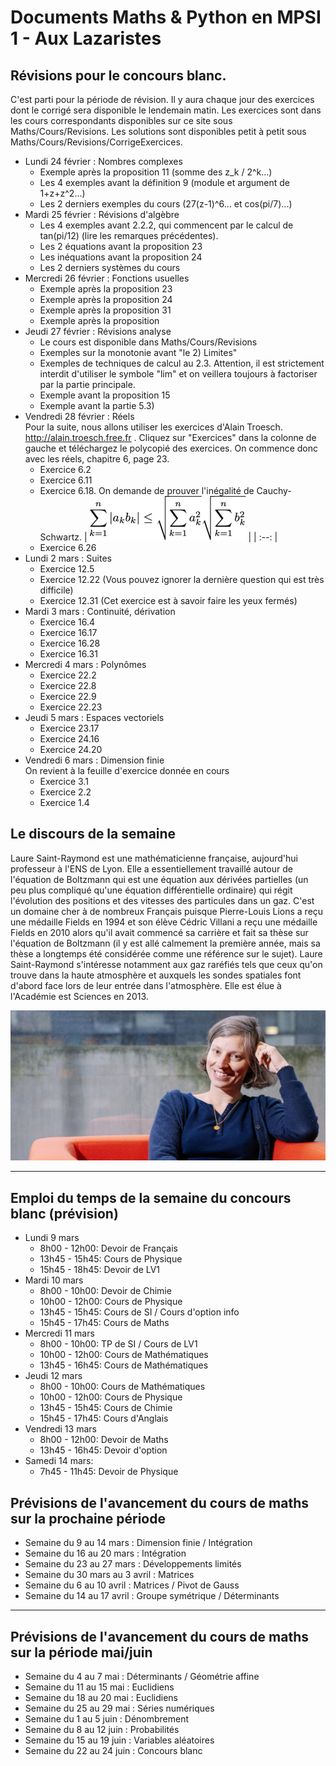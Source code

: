 # Documents Maths & Python en MPSI 1 - Aux Lazaristes

## Révisions pour le concours blanc.

C'est parti pour la période de révision. Il y aura chaque jour des exercices dont le corrigé sera disponible le lendemain matin. Les exercices sont dans les cours correspondants disponibles sur ce site sous Maths/Cours/Revisions. Les solutions sont disponibles petit à petit sous Maths/Cours/Revisions/CorrigeExercices.

* Lundi 24 février : Nombres complexes
    * Exemple après la proposition 11 (somme des z_k / 2^k...)
    * Les 4 exemples avant la définition 9 (module et argument de 1+z+z^2...)
    * Les 2 derniers exemples du cours (27(z-1)^6... et cos(pi/7)...)
* Mardi 25 février : Révisions d'algèbre
    * Les 4 exemples avant 2.2.2, qui commencent par le calcul de tan(pi/12) (lire les remarques précédentes).
    * Les 2 équations avant la proposition 23
    * Les inéquations avant la proposition 24
    * Les 2 derniers systèmes du cours
* Mercredi 26 février : Fonctions usuelles
    * Exemple après la proposition 23
    * Exemple après la proposition 24
    * Exemple après la proposition 31
    * Exemple après la proposition 
* Jeudi 27 février : Révisions analyse
    * Le cours est disponible  dans Maths/Cours/Revisions
    * Exemples sur la monotonie avant "le 2) Limites"
    * Exemples de techniques de calcul au 2.3. Attention, il est strictement interdit d'utiliser le symbole "lim" et on veillera toujours à factoriser par la partie principale.
    * Exemple avant la proposition 15
    * Exemple avant la partie 5.3)
* Vendredi 28 février : Réels  
    Pour la suite, nous allons utiliser les exercices d'Alain Troesch. http://alain.troesch.free.fr . Cliquez sur "Exercices" dans la colonne de gauche et téléchargez le polycopié des exercices. On commence donc avec les réels, chapitre 6, page 23.
    * Exercice 6.2
    * Exercice 6.11
    * Exercice 6.18. On demande de prouver l'inégalité de Cauchy-Schwartz.
      | ![cauchy-schwarz](img/cauchy.png) |
      | :--: | 
    * Exercice 6.26
* Lundi 2 mars : Suites
    * Exercice 12.5
    * Exercice 12.22 (Vous pouvez ignorer la dernière question qui est très difficile)
    * Exercice 12.31 (Cet exercice est à savoir faire les yeux fermés)
* Mardi 3 mars : Continuité, dérivation
    * Exercice 16.4
    * Exercice 16.17
    * Exercice 16.28
    * Exercice 16.31
* Mercredi 4 mars : Polynômes
    * Exercice 22.2
    * Exercice 22.8
    * Exercice 22.9
    * Exercice 22.23
* Jeudi 5 mars : Espaces vectoriels
    * Exercice 23.17
    * Exercice 24.16
    * Exercice 24.20
* Vendredi 6 mars : Dimension finie  
    On revient à la feuille d'exercice donnée en cours
    * Exercice 3.1
    * Exercice 2.2
    * Exercice 1.4

## Le discours de la semaine

Laure Saint-Raymond est une mathématicienne française, aujourd'hui professeur à l'ENS de Lyon. Elle a essentiellement travaillé autour de l'équation de Boltzmann qui est une équation aux dérivées partielles (un peu plus compliqué qu'une équation différentielle ordinaire) qui régit l'évolution des positions et des vitesses des particules dans un gaz. C'est un domaine cher à de nombreux Français puisque Pierre-Louis Lions a reçu une médaille Fields en 1994 et son élève Cédric Villani a reçu une médaille Fields en 2010 alors qu'il avait commencé sa carrière et fait sa thèse sur l'équation de Boltzmann (il y est allé calmement la première année, mais sa thèse a longtemps été considérée comme une référence sur le sujet). Laure Saint-Raymond s'intéresse notamment aux gaz raréfiés tels que ceux qu'on trouve dans la haute atmosphère et auxquels les sondes spatiales font d'abord face lors de leur entrée dans l'atmosphère. Elle est élue à l'Académie est Sciences en 2013.

[![Alt text](img/lsr.jpg)](https://www.youtube.com/watch?v=2Dfyub-_TLU)

---

## Emploi du temps de la semaine du concours blanc (prévision)

* Lundi 9 mars
    *  8h00 - 12h00: Devoir de Français
    * 13h45 - 15h45: Cours de Physique 
    * 15h45 - 18h45: Devoir de LV1
* Mardi 10 mars
    *  8h00 - 10h00: Devoir de Chimie
    * 10h00 - 12h00: Cours de Physique
    * 13h45 - 15h45: Cours de SI / Cours d'option info
    * 15h45 - 17h45: Cours de Maths
* Mercredi 11 mars
    *  8h00 - 10h00: TP de SI / Cours de LV1
    * 10h00 - 12h00: Cours de Mathématiques
    * 13h45 - 16h45: Cours de Mathématiques
* Jeudi 12 mars
    *  8h00 - 10h00: Cours de Mathématiques
    * 10h00 - 12h00: Cours de Physique
    * 13h45 - 15h45: Cours de Chimie
    * 15h45 - 17h45: Cours d'Anglais
* Vendredi 13 mars
    *  8h00 - 12h00: Devoir de Maths
    * 13h45 - 16h45: Devoir d'option
* Samedi 14 mars:
    *  7h45 - 11h45: Devoir de Physique

## Prévisions de l'avancement du cours de maths sur la prochaine période

* Semaine du 9 au 14 mars : Dimension finie / Intégration
* Semaine du 16 au 20 mars : Intégration
* Semaine du 23 au 27 mars : Développements limités
* Semaine du 30 mars au 3 avril : Matrices
* Semaine du 6 au 10 avril : Matrices / Pivot de Gauss
* Semaine du 14 au 17 avril : Groupe symétrique / Déterminants

---

## Prévisions de l'avancement du cours de maths sur la période mai/juin

* Semaine du 4 au 7 mai : Déterminants / Géométrie affine
* Semaine du 11 au 15 mai : Euclidiens
* Semaine du 18 au 20 mai : Euclidiens
* Semaine du 25 au 29 mai : Séries numériques
* Semaine du 1 au 5 juin : Dénombrement
* Semaine du 8 au 12 juin : Probabilités
* Semaine du 15 au 19 juin : Variables aléatoires
* Semaine du 22 au 24 juin : Concours blanc
